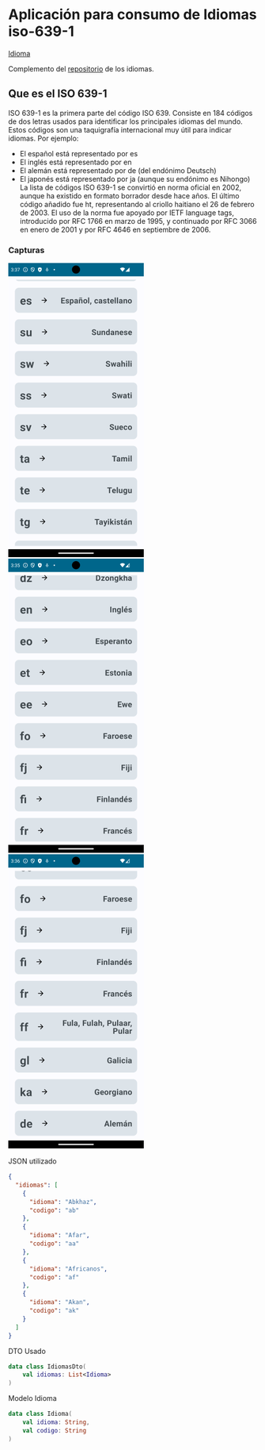 # Aplicación para consumo de Idiomas iso-639-1

[Idioma](https://juanmedina100.github.io/idiomas-iso-639-1-json/idiomas-639-1.json)

Complemento del [repositorio](https://github.com/juanmedina100/idiomas-iso-639-1-json) de los idiomas.

## Que es el ISO 639-1

ISO 639-1 es la primera parte del código ISO 639. Consiste en 184 códigos de dos letras usados para identificar los principales idiomas del mundo. Estos códigos son una taquigrafía internacional muy útil para indicar idiomas. Por ejemplo:

 - El español está representado por es
 - El inglés está representado por en
 - El alemán está representado por de (del endónimo Deutsch)
 - El japonés está representado por ja (aunque su endónimo es Nihongo)
La lista de códigos ISO 639-1 se convirtió en norma oficial en 2002, aunque ha existido en formato borrador desde hace años. El último código añadido fue ht, representando al criollo haitiano el 26 de febrero de 2003. El uso de la norma fue apoyado por IETF language tags, introducido por RFC 1766 en marzo de 1995, y continuado por RFC 3066 en enero de 2001 y por RFC 4646 en septiembre de 2006.


### Capturas

![](asset/img01.png)
![](asset/img02.png)
![](asset/img03.png)

JSON utilizado
```JSON
{
  "idiomas": [
    {
      "idioma": "Abkhaz",
      "codigo": "ab"
    },
    {
      "idioma": "Afar",
      "codigo": "aa"
    },
    {
      "idioma": "Africanos",
      "codigo": "af"
    },
    {
      "idioma": "Akan",
      "codigo": "ak"
    }
  ]
}
```

DTO Usado
```kotlin
data class IdiomasDto(
    val idiomas: List<Idioma>
)
```

Modelo Idioma
```kotlin
data class Idioma(
    val idioma: String,
    val codigo: String
)
```

